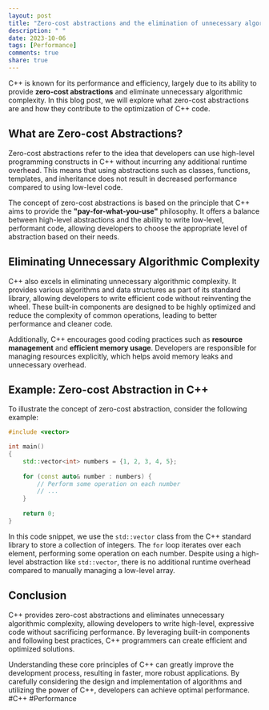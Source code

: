 ```yaml
---
layout: post
title: "Zero-cost abstractions and the elimination of unnecessary algorithmic complexity in C++"
description: " "
date: 2023-10-06
tags: [Performance]
comments: true
share: true
---
```


C++ is known for its performance and efficiency, largely due to its ability to provide **zero-cost abstractions** and eliminate unnecessary algorithmic complexity. In this blog post, we will explore what zero-cost abstractions are and how they contribute to the optimization of C++ code.

## What are Zero-cost Abstractions?

Zero-cost abstractions refer to the idea that developers can use high-level programming constructs in C++ without incurring any additional runtime overhead. This means that using abstractions such as classes, functions, templates, and inheritance does not result in decreased performance compared to using low-level code.

The concept of zero-cost abstractions is based on the principle that C++ aims to provide the **"pay-for-what-you-use"** philosophy. It offers a balance between high-level abstractions and the ability to write low-level, performant code, allowing developers to choose the appropriate level of abstraction based on their needs.

## Eliminating Unnecessary Algorithmic Complexity

C++ also excels in eliminating unnecessary algorithmic complexity. It provides various algorithms and data structures as part of its standard library, allowing developers to write efficient code without reinventing the wheel. These built-in components are designed to be highly optimized and reduce the complexity of common operations, leading to better performance and cleaner code.

Additionally, C++ encourages good coding practices such as **resource management** and **efficient memory usage**. Developers are responsible for managing resources explicitly, which helps avoid memory leaks and unnecessary overhead.

## Example: Zero-cost Abstraction in C++

To illustrate the concept of zero-cost abstraction, consider the following example:

```cpp
#include <vector>

int main()
{
    std::vector<int> numbers = {1, 2, 3, 4, 5};
    
    for (const auto& number : numbers) {
        // Perform some operation on each number
        // ...
    }
    
    return 0;
}
```

In this code snippet, we use the `std::vector` class from the C++ standard library to store a collection of integers. The `for` loop iterates over each element, performing some operation on each number. Despite using a high-level abstraction like `std::vector`, there is no additional runtime overhead compared to manually managing a low-level array.

## Conclusion

C++ provides zero-cost abstractions and eliminates unnecessary algorithmic complexity, allowing developers to write high-level, expressive code without sacrificing performance. By leveraging built-in components and following best practices, C++ programmers can create efficient and optimized solutions.

Understanding these core principles of C++ can greatly improve the development process, resulting in faster, more robust applications. By carefully considering the design and implementation of algorithms and utilizing the power of C++, developers can achieve optimal performance. #C++ #Performance